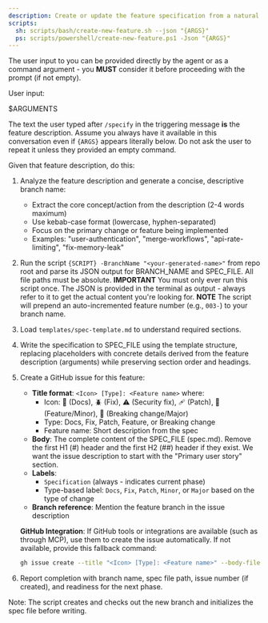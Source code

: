 ```yaml
---
description: Create or update the feature specification from a natural language feature description.
scripts:
  sh: scripts/bash/create-new-feature.sh --json "{ARGS}"
  ps: scripts/powershell/create-new-feature.ps1 -Json "{ARGS}"
---
```


The user input to you can be provided directly by the agent or as a command argument - you **MUST** consider it before proceeding with the prompt (if not empty).

User input:

$ARGUMENTS

The text the user typed after `/specify` in the triggering message **is** the feature description. Assume you always have it available in this conversation even if `{ARGS}` appears literally below. Do not ask the user to repeat it unless they provided an empty command.

Given that feature description, do this:

1. Analyze the feature description and generate a concise, descriptive branch name:
   - Extract the core concept/action from the description (2-4 words maximum)
   - Use kebab-case format (lowercase, hyphen-separated)
   - Focus on the primary change or feature being implemented
   - Examples: "user-authentication", "merge-workflows", "api-rate-limiting", "fix-memory-leak"
2. Run the script `{SCRIPT} -BranchName "<your-generated-name>"` from repo root and parse its JSON output for BRANCH_NAME and SPEC_FILE. All file paths must be absolute.
  **IMPORTANT** You must only ever run this script once. The JSON is provided in the terminal as output - always refer to it to get the actual content you're looking for.
  **NOTE** The script will prepend an auto-incremented feature number (e.g., `003-`) to your branch name.
3. Load `templates/spec-template.md` to understand required sections.
4. Write the specification to SPEC_FILE using the template structure, replacing placeholders with concrete details derived from the feature description (arguments) while preserving section order and headings.
5. Create a GitHub issue for this feature:
   - **Title format**: `<Icon> [Type]: <Feature name>` where:
     - Icon: 📖 (Docs), 🪲 (Fix), ⚠️ (Security fix), 🩹 (Patch), 🚀 (Feature/Minor), 🌟 (Breaking change/Major)
     - Type: Docs, Fix, Patch, Feature, or Breaking change
     - Feature name: Short description from the spec
   - **Body**: The complete content of the SPEC_FILE (spec.md). Remove the first H1 (#) header and the first H2 (##) header if they exist. We want the issue description to start with the "Primary user story" section.
   - **Labels**:
     - `Specification` (always - indicates current phase)
     - Type-based label: `Docs`, `Fix`, `Patch`, `Minor`, or `Major` based on the type of change
   - **Branch reference**: Mention the feature branch in the issue description

   **GitHub Integration**: If GitHub tools or integrations are available (such as through MCP), use them to create the issue automatically. If not available, provide this fallback command:
   ```bash
   gh issue create --title "<Icon> [Type]: <Feature name>" --body-file <SPEC_FILE> --label "Specification,<Type>" --body "<existing body>\n\n---\n**Feature Branch**: `<BRANCH_NAME>`"
   ```
6. Report completion with branch name, spec file path, issue number (if created), and readiness for the next phase.

Note: The script creates and checks out the new branch and initializes the spec file before writing.
